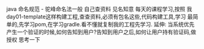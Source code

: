 java 命名规范 - 驼峰命名法一般 自己查资料 见名知意
每天的课程学习,按照 我day01-template这样构建工程,查查资料,必须有包名这些,代码构建工具,学习 最简单的,先学习pom,在学习gradle.看不懂就复制我的工程先学习.
延伸:
    当系统优先产生一个验证的时候,如何告知到用户?告知到用户之后,如何让用户持有验证码,做授权 思考一下 
